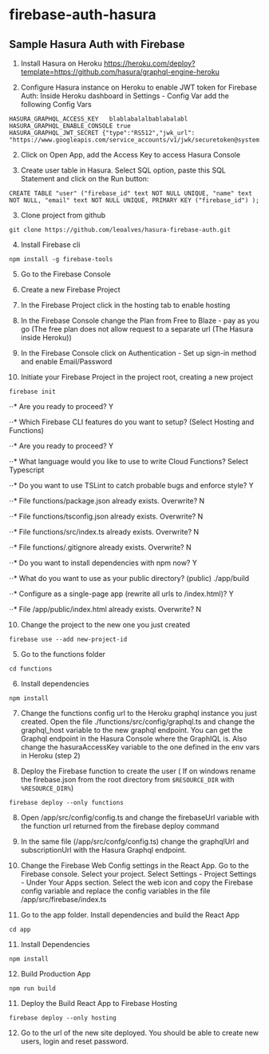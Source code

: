 # firebase-auth-hasura

## Sample Hasura Auth with Firebase

1. Install Hasura on Heroku
   https://heroku.com/deploy?template=https://github.com/hasura/graphql-engine-heroku

2. Configure Hasura instance on Heroku to enable JWT token for Firebase Auth: Inside Heroku dashboard in Settings - Config Var add the following Config Vars

```
HASURA_GRAPHQL_ACCESS_KEY   blablabalalbablabalabl
HASURA_GRAPHQL_ENABLE_CONSOLE true
HASURA_GRAPHQL_JWT_SECRET {"type":"RS512","jwk_url": "https://www.googleapis.com/service_accounts/v1/jwk/securetoken@system.gserviceaccount.com"}
```

2. Click on Open App, add the Access Key to access Hasura Console

3. Create user table in Hasura. Select SQL option, paste this SQL Statement and click on the Run button:

```
CREATE TABLE "user" ("firebase_id" text NOT NULL UNIQUE, "name" text NOT NULL, "email" text NOT NULL UNIQUE, PRIMARY KEY ("firebase_id") );
```

3. Clone project from github

```
git clone https://github.com/leoalves/hasura-firebase-auth.git
```

4. Install Firebase cli

```
npm install -g firebase-tools
```

5. Go to the Firebase Console

6. Create a new Firebase Project

7. In the Firebase Project click in the hosting tab to enable hosting

8. In the Firebase Console change the Plan from Free to Blaze - pay as you go (The free plan does not allow request to a separate url (The Hasura inside Heroku))

9. In the Firebase Console click on Authentication - Set up sign-in method and enable Email/Password

10. Initiate your Firebase Project in the project root, creating a new project

```
firebase init
```

⋅⋅* Are you ready to proceed? Y

⋅⋅* Which Firebase CLI features do you want to setup? (Select Hosting and Functions)

⋅⋅* Are you ready to proceed? Y

⋅⋅* What language would you like to use to write Cloud Functions? Select Typescript

⋅⋅* Do you want to use TSLint to catch probable bugs and enforce style? Y

⋅⋅* File functions/package.json already exists. Overwrite? N

⋅⋅* File functions/tsconfig.json already exists. Overwrite? N

⋅⋅* File functions/src/index.ts already exists. Overwrite? N

⋅⋅* File functions/.gitignore already exists. Overwrite? N

⋅⋅* Do you want to install dependencies with npm now? Y

⋅⋅* What do you want to use as your public directory? (public) ./app/build

⋅⋅* Configure as a single-page app (rewrite all urls to /index.html)? Y

⋅⋅* File /app/public/index.html already exists. Overwrite? N

10. Change the project to the new one you just created

```
firebase use --add new-project-id
```

5. Go to the functions folder

```
cd functions
```

6. Install dependencies

```
npm install
```

7. Change the functions config url to the Heroku graphql instance you just created. Open the file ./functions/src/config/graphql.ts and change the graphql_host variable to the new graphql endpoint. You can get the Graphql endpoint in the Hasura Console where the GraphIQL is. Also change the hasuraAccessKey variable to the one defined in the env vars in Heroku (step 2)

8. Deploy the Firebase function to create the user ( If on windows rename the firebase.json from the root directory from `$RESOURCE_DIR` with `%RESOURCE_DIR%`)

```
firebase deploy --only functions
```

8. Open /app/src/config/config.ts and change the firebaseUrl variable with the function url returned from the firebase deploy command

9. In the same file (/app/src/confg/config.ts) change the graphqlUrl and subscriptionUrl with the Hasura Graphql endpoint.

10. Change the Firebase Web Config settings in the React App. Go to the Firebase console. Select your project. Select Settings - Project Settings - Under Your Apps section. Select the web icon and copy the Firebase config variable and replace the config variables in the file /app/src/firebase/index.ts

11. Go to the app folder. Install dependencies and build the React App

```
cd app
```

11. Install Dependencies

```
npm install
```

12. Build Production App

```
npm run build
```

11. Deploy the Build React App to Firebase Hosting

```
firebase deploy --only hosting
```

12. Go to the url of the new site deployed. You should be able to create new users, login and reset password.
